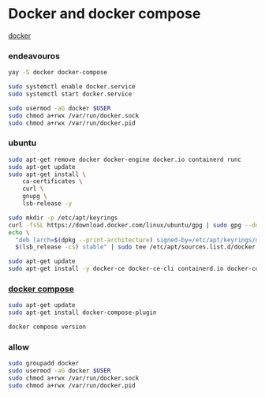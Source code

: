 # Docker and docker compose
[docker](https://docs.docker.com/install/linux/docker-ce/ubuntu/)

### endeavouros
```zsh
yay -S docker docker-compose

sudo systemctl enable docker.service
sudo systemctl start docker.service

sudo usermod -aG docker $USER
sudo chmod a+rwx /var/run/docker.sock
sudo chmod a+rwx /var/run/docker.pid
```

### ubuntu
```zsh
sudo apt-get remove docker docker-engine docker.io containerd runc
sudo apt-get update
sudo apt-get install \
    ca-certificates \
    curl \
    gnupg \
    lsb-release -y

sudo mkdir -p /etc/apt/keyrings
curl -fsSL https://download.docker.com/linux/ubuntu/gpg | sudo gpg --dearmor -o /etc/apt/keyrings/docker.gpg
echo \
  "deb [arch=$(dpkg --print-architecture) signed-by=/etc/apt/keyrings/docker.gpg] https://download.docker.com/linux/ubuntu \
  $(lsb_release -cs) stable" | sudo tee /etc/apt/sources.list.d/docker.list > /dev/null

sudo apt-get update
sudo apt-get install -y docker-ce docker-ce-cli containerd.io docker-compose-plugin
```

### [docker compose](https://docs.docker.com/compose/install/compose-plugin/#installing-compose-on-linux-systems)
```zsh
sudo apt-get update
sudo apt-get install docker-compose-plugin

docker compose version
```

### allow
```zsh
sudo groupadd docker
sudo usermod -aG docker $USER
sudo chmod a+rwx /var/run/docker.sock
sudo chmod a+rwx /var/run/docker.pid
```
